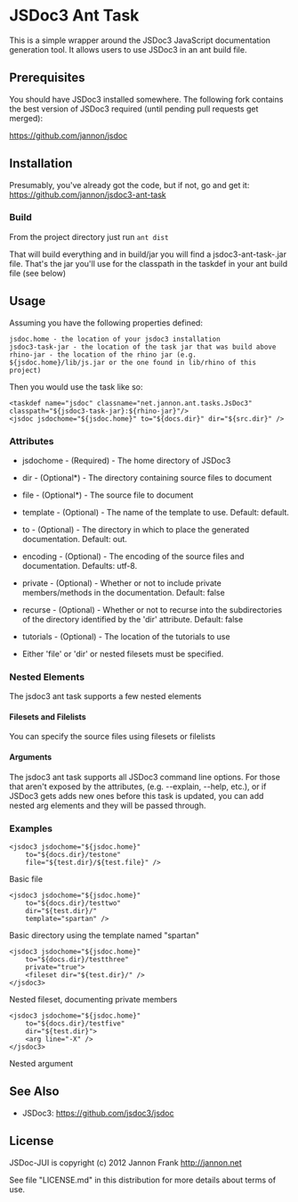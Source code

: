 JSDoc3 Ant Task
=========

This is a simple wrapper around the JSDoc3 JavaScript documentation generation tool.
It allows users to use JSDoc3 in an ant build file.

Prerequisites
-------------

You should have JSDoc3 installed somewhere.  The following fork contains the best version of JSDoc3 
required (until pending pull requests get merged):

https://github.com/jannon/jsdoc

Installation
------------

Presumably, you've already got the code, but if not, go and get it:  
https://github.com/jannon/jsdoc3-ant-task

### Build ###

From the project directory just run ```ant dist```

That will build everything and in build/jar you will find a jsdoc3-ant-task-<version>.jar file.  That's the 
jar you'll use for the classpath in the taskdef in your ant build file (see below)

Usage
----- 

Assuming you have the following properties defined:

    jsdoc.home - the location of your jsdoc3 installation
    jsdoc3-task-jar - the location of the task jar that was build above
    rhino-jar - the location of the rhino jar (e.g. ${jsdoc.home}/lib/js.jar or the one found in lib/rhino of this project)
    
Then you would use the task like so:

    <taskdef name="jsdoc" classname="net.jannon.ant.tasks.JsDoc3" classpath="${jsdoc3-task-jar}:${rhino-jar}"/>
    <jsdoc jsdochome="${jsdoc.home}" to="${docs.dir}" dir="${src.dir}" />

### Attributes ###

 * jsdochome - (Required) - The home directory of JSDoc3
 * dir - (Optional*) - The directory containing source files to document
 * file - (Optional*) - The source file to document
 * template - (Optional) - The name of the template to use.  Default: default.
 * to - (Optional) - The directory in which to place the generated documentation. Default: out.
 * encoding - (Optional) - The encoding of the source files and documentation. Defaults: utf-8.
 * private - (Optional) - Whether or not to include private members/methods in the documentation.  Default: false
 * recurse - (Optional) - Whether or not to recurse into the subdirectories of the directory identified by the 'dir' attribute. Default: false
 * tutorials - (Optional)  - The location of the tutorials to use
 
* Either 'file' or 'dir' or nested filesets must be specified.

### Nested Elements ###

The jsdoc3 ant task supports a few nested elements

#### Filesets and Filelists ####

You can specify the source files using filesets or filelists 

#### Arguments ####

The jsdoc3 ant task supports all JSDoc3 command line options.  For those that aren't exposed by the attributes,
(e.g. --explain, --help, etc.), or if JSDoc3 gets adds new ones before this task is updated, you can add nested arg elements
and they will be passed through.

### Examples ###

    <jsdoc3 jsdochome="${jsdoc.home}" 
        to="${docs.dir}/testone" 
        file="${test.dir}/${test.file}" />

Basic file

    <jsdoc3 jsdochome="${jsdoc.home}" 
        to="${docs.dir}/testtwo" 
        dir="${test.dir}/"
        template="spartan" />

Basic directory using the template named "spartan"
    
    <jsdoc3 jsdochome="${jsdoc.home}" 
        to="${docs.dir}/testthree"
        private="true">
        <fileset dir="${test.dir}/" />
    </jsdoc3>

Nested fileset, documenting private members

    <jsdoc3 jsdochome="${jsdoc.home}" 
        to="${docs.dir}/testfive" 
        dir="${test.dir}">
        <arg line="-X" />
    </jsdoc3>

Nested argument

See Also
--------

- JSDoc3: https://github.com/jsdoc3/jsdoc

License
-------

JSDoc-JUI is copyright (c) 2012 Jannon Frank http://jannon.net

See file "LICENSE.md" in this distribution for more details about
terms of use.
